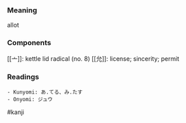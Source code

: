 ### Meaning

allot

### Components

[[亠]]: kettle lid radical (no. 8) [[允]]: license; sincerity; permit

### Readings

```
- Kunyomi: あ.てる、み.たす
- Onyomi: ジュウ
```

#kanji